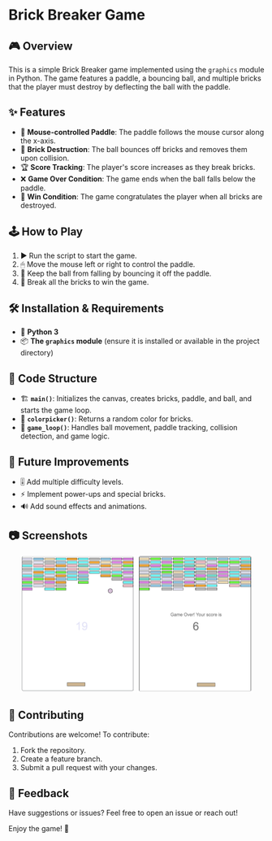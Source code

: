 # Brick Breaker Game

## 🎮 Overview
This is a simple Brick Breaker game implemented using the `graphics` module in Python. The game features a paddle, a bouncing ball, and multiple bricks that the player must destroy by deflecting the ball with the paddle.

## ✨ Features
- 🎯 **Mouse-controlled Paddle**: The paddle follows the mouse cursor along the x-axis.
- 🧱 **Brick Destruction**: The ball bounces off bricks and removes them upon collision.
- 🏆 **Score Tracking**: The player's score increases as they break bricks.
- ❌ **Game Over Condition**: The game ends when the ball falls below the paddle.
- 🎉 **Win Condition**: The game congratulates the player when all bricks are destroyed.

## 🕹 How to Play
1. ▶️ Run the script to start the game.
2. 🖱 Move the mouse left or right to control the paddle.
3. 🔄 Keep the ball from falling by bouncing it off the paddle.
4. 🧨 Break all the bricks to win the game.

## 🛠 Installation & Requirements
- 🐍 **Python 3**
- 📦 **The `graphics` module** (ensure it is installed or available in the project directory)

## 📌 Code Structure
- 🏗 **`main()`**: Initializes the canvas, creates bricks, paddle, and ball, and starts the game loop.
- 🎨 **`colorpicker()`**: Returns a random color for bricks.
- 🔄 **`game_loop()`**: Handles ball movement, paddle tracking, collision detection, and game logic.

## 🚀 Future Improvements
- 🎚 Add multiple difficulty levels.
- ⚡ Implement power-ups and special bricks.
- 🔊 Add sound effects and animations.

## 📷 Screenshots
<p align="center">
  <img src="https://github.com/nandandkl/breakout/blob/a5a2543ba9e8ff8038d3e0a4d7d2fbc3281a26ea/screenshot2.png" width="45%">
  <img src="https://github.com/nandandkl/breakout/blob/a5a2543ba9e8ff8038d3e0a4d7d2fbc3281a26ea/screenshot1.png" width="45%">
</p>

## 🤝 Contributing
Contributions are welcome! To contribute:

1. Fork the repository.
2. Create a feature branch.
3. Submit a pull request with your changes.

## 💬 Feedback
Have suggestions or issues? Feel free to open an issue or reach out!

Enjoy the game! 🎾

